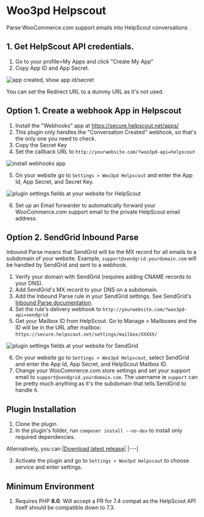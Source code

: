 # Woo3pd Helpscout

Parse WooCommerce.com support emails into HelpScout conversations

## 1. Get HelpScout API credentials.

1. Go to your profile>My Apps and click "Create My App"
2. Copy App ID and App Secret.

![app created, show app id/secret](https://user-images.githubusercontent.com/507025/82217520-c3e24d00-98d7-11ea-95ee-f7a5fb5fb852.png)

You can set the Redirect URL to a dummy URL as it's not used.

## Option 1. Create a webhook App in Helpscout

1. Install the "Webhooks" app at https://secure.helpscout.net/apps/
2. This plugin only handles the "Conversation Created" webhook, so that's the only one you need to check.
3. Copy the Secret Key 
4. Set the callback URL to `http://yourwebsite.com/?woo3pd-api=helpscout`

![install webhooks app](https://user-images.githubusercontent.com/507025/82216488-423def80-98d6-11ea-83ce-5adcfe53b5c5.png)

5. On your website go to `Settings > Woo3pd Helpscout` and enter the App Id, App Secret, and Secret Key.

![plugin settings fields at your website for HelpScout](https://user-images.githubusercontent.com/507025/83977349-2f0eb600-a8bd-11ea-90af-4014209d2794.png)

6. Set up an Email forwarder to automatically forward your WooCommerce.com support email to the private HelpScout email address.

## Option 2. SendGrid Inbound Parse

Inbound Parse means that SendGrid will be the MX record for all emails to a subdomain of your website. Example, `support@sendgrid.yourdomain.com` will be handled by SendGrid and sent to a webhook.

1. Verify your domain with SendGrid (requires adding CNAME records to your DNS). 
2. Add SendGrid's MX record to your DNS on a subdomain. 
3. Add the Inbound Parse rule in your SendGrid settings. See SendGrid's [Inbound Parse documentation](https://sendgrid.com/docs/for-developers/parsing-email/setting-up-the-inbound-parse-webhook/).
4. Set the rule's delivery webhook to `http://yourwebsite.com/?woo3pd-api=sendgrid`
5. Get your Mailbox ID from HelpScout. Go to Manage > Mailboxes and the ID will be in the URL after mailbox: `https://secure.helpscout.net/settings/mailbox/XXXXX/`

![plugin settings fields at your website for SendGrid](https://user-images.githubusercontent.com/507025/83977529-56b24e00-a8be-11ea-982b-f1d493b5d92b.png)

6. On your website go to `Settings > Woo3pd Helpscout`, select SendGrid and enter the App Id, App Secret, and HelpScout Mailbox ID.
7. Change your WooCommerce.com store settings and set your support email to `support@sendgrid.yourdomain.com`. The username ie `support` can be pretty much anything as it's the subdomain that tells SendGrid to handle it.

## Plugin Installation

1. Clone the plugin.
2. In the plugin's folder, run `composer install --no-dev` to install only required dependencies.

Alternatively, you can |[Download latest release](https://github.com/kathyisawesome/woocommerce-mix-and-match-products/releases/latest)|
|---|

3. Activate the plugin and go to `Settings > Woo3pd Helpscout` to choose service and enter settings.

## Minimum Environment

1. Requires PHP **8.0**. Will accept a PR for 7.4 compat as the HelpScout API itself should be compatible down to 7.3.
